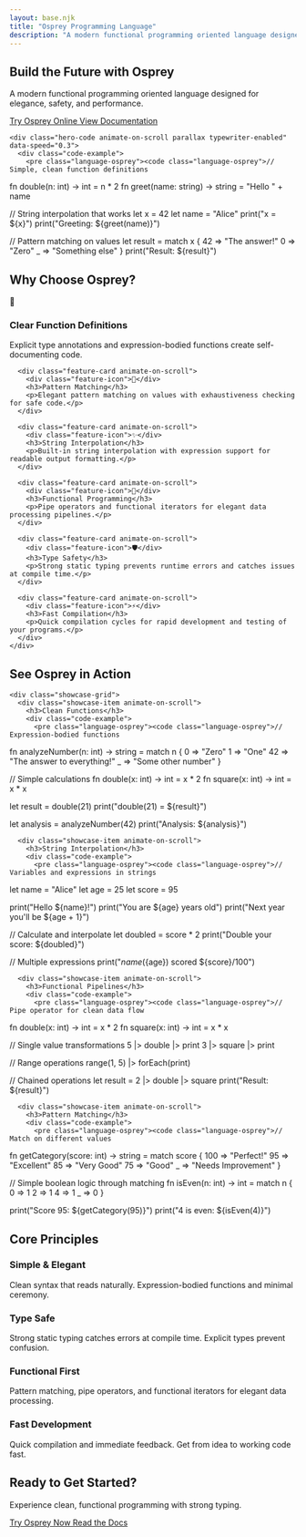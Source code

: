 ```yaml
---
layout: base.njk
title: "Osprey Programming Language"
description: "A modern functional programming oriented language designed for elegance, safety, and performance."
---
```


<section class="hero">
  <div class="container">
    <div class="hero-content">
      <h1 class="hero-title animate-on-scroll">
        Build the Future with
        Osprey
      </h1>
      <p class="hero-subtitle animate-on-scroll">
        A modern functional programming oriented language designed for elegance, safety, and performance.
      </p>
      <div class="hero-actions animate-on-scroll">
        <a href="/playground/" class="btn btn-primary btn-lg">
          Try Osprey Online
        </a>
        <a href="/docs/" class="btn btn-secondary btn-lg">
          View Documentation
        </a>
      </div>
    </div>
    
    <div class="hero-code animate-on-scroll parallax typewriter-enabled" data-speed="0.3">
      <div class="code-example">
        <pre class="language-osprey"><code class="language-osprey">// Simple, clean function definitions
fn double(n: int) -> int = n * 2
fn greet(name: string) -> string = "Hello " + name

// String interpolation that works
let x = 42
let name = "Alice"
print("x = ${x}")
print("Greeting: ${greet(name)}")

// Pattern matching on values
let result = match x {
  42 => "The answer!"
  0 => "Zero"
  _ => "Something else"
}
print("Result: ${result}")</code></pre>
      </div>
    </div>
  </div>
</section>

<section class="features">
  <div class="container">
    <h2 class="section-title animate-on-scroll">Why Choose Osprey?</h2>
    <div class="features-grid">
      <div class="feature-card animate-on-scroll">
        <div class="feature-icon">🎯</div>
        <h3>Clear Function Definitions</h3>
        <p>Explicit type annotations and expression-bodied functions create self-documenting code.</p>
      </div>
      
      <div class="feature-card animate-on-scroll">
        <div class="feature-icon">🔀</div>
        <h3>Pattern Matching</h3>
        <p>Elegant pattern matching on values with exhaustiveness checking for safe code.</p>
      </div>
      
      <div class="feature-card animate-on-scroll">
        <div class="feature-icon">✨</div>
        <h3>String Interpolation</h3>
        <p>Built-in string interpolation with expression support for readable output formatting.</p>
      </div>
      
      <div class="feature-card animate-on-scroll">
        <div class="feature-icon">🔗</div>
        <h3>Functional Programming</h3>
        <p>Pipe operators and functional iterators for elegant data processing pipelines.</p>
      </div>
      
      <div class="feature-card animate-on-scroll">
        <div class="feature-icon">🛡️</div>
        <h3>Type Safety</h3>
        <p>Strong static typing prevents runtime errors and catches issues at compile time.</p>
      </div>
      
      <div class="feature-card animate-on-scroll">
        <div class="feature-icon">⚡</div>
        <h3>Fast Compilation</h3>
        <p>Quick compilation cycles for rapid development and testing of your programs.</p>
      </div>
    </div>
  </div>
</section>

<section class="code-showcase typewriter-enabled">
  <div class="container">
    <h2 class="section-title animate-on-scroll">See Osprey in Action</h2>
    
    <div class="showcase-grid">
      <div class="showcase-item animate-on-scroll">
        <h3>Clean Functions</h3>
        <div class="code-example">
          <pre class="language-osprey"><code class="language-osprey">// Expression-bodied functions
fn analyzeNumber(n: int) -> string = match n {
  0 => "Zero"
  1 => "One"
  42 => "The answer to everything!"
  _ => "Some other number"
}

// Simple calculations
fn double(x: int) -> int = x * 2
fn square(x: int) -> int = x * x

let result = double(21)
print("double(21) = ${result}")

let analysis = analyzeNumber(42)
print("Analysis: ${analysis}")</code></pre>
        </div>
      </div>
      
      <div class="showcase-item animate-on-scroll">
        <h3>String Interpolation</h3>
        <div class="code-example">
          <pre class="language-osprey"><code class="language-osprey">// Variables and expressions in strings
let name = "Alice"
let age = 25
let score = 95

print("Hello ${name}!")
print("You are ${age} years old")
print("Next year you'll be ${age + 1}")

// Calculate and interpolate
let doubled = score * 2
print("Double your score: ${doubled}")

// Multiple expressions
print("${name} (${age}) scored ${score}/100")</code></pre>
        </div>
      </div>
      
      <div class="showcase-item animate-on-scroll">
        <h3>Functional Pipelines</h3>
        <div class="code-example">
          <pre class="language-osprey"><code class="language-osprey">// Pipe operator for clean data flow
fn double(x: int) -> int = x * 2
fn square(x: int) -> int = x * x

// Single value transformations
5 |> double |> print
3 |> square |> print

// Range operations
range(1, 5) |> forEach(print)

// Chained operations
let result = 2 |> double |> square
print("Result: ${result}")</code></pre>
        </div>
      </div>
      
      <div class="showcase-item animate-on-scroll">
        <h3>Pattern Matching</h3>
        <div class="code-example">
          <pre class="language-osprey"><code class="language-osprey">// Match on different values
fn getCategory(score: int) -> string = match score {
  100 => "Perfect!"
  95 => "Excellent"
  85 => "Very Good"
  75 => "Good"
  _ => "Needs Improvement"
}

// Simple boolean logic through matching
fn isEven(n: int) -> int = match n {
  0 => 1
  2 => 1
  4 => 1
  _ => 0
}

print("Score 95: ${getCategory(95)}")
print("4 is even: ${isEven(4)}")</code></pre>
        </div>
      </div>
    </div>
  </div>
</section>

<section class="philosophy">
  <div class="container">
    <h2 class="section-title animate-on-scroll">Core Principles</h2>
    <div class="philosophy-grid">
      <div class="philosophy-card animate-on-scroll">
        <h3>Simple & Elegant</h3>
        <p>Clean syntax that reads naturally. Expression-bodied functions and minimal ceremony.</p>
      </div>
      <div class="philosophy-card animate-on-scroll">
        <h3>Type Safe</h3>
        <p>Strong static typing catches errors at compile time. Explicit types prevent confusion.</p>
      </div>
      <div class="philosophy-card animate-on-scroll">
        <h3>Functional First</h3>
        <p>Pattern matching, pipe operators, and functional iterators for elegant data processing.</p>
      </div>
      <div class="philosophy-card animate-on-scroll">
        <h3>Fast Development</h3>
        <p>Quick compilation and immediate feedback. Get from idea to working code fast.</p>
      </div>
    </div>
  </div>
</section>

<section class="getting-started">
  <div class="container">
    <div class="cta-content animate-on-scroll">
      <h2>Ready to Get Started?</h2>
      <p>Experience clean, functional programming with strong typing.</p>
      <div class="cta-actions">
        <a href="/playground/" class="btn btn-primary btn-lg">
          Try Osprey Now
        </a>
        <a href="/docs/" class="btn btn-outline btn-lg">
          Read the Docs
        </a>
      </div>
    </div>
  </div>
</section> 